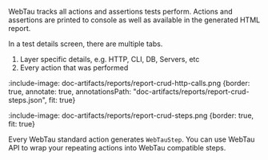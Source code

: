 WebTau tracks all actions and assertions tests perform. 
Actions and assertions are printed to console as well as available in the generated HTML report.

In a test details screen, there are multiple tabs.  
1. Layer specific details, e.g. HTTP, CLI, DB, Servers, etc
2. Every action that was performed

:include-image: doc-artifacts/reports/report-crud-http-calls.png {border: true, annotate: true, annotationsPath: "doc-artifacts/reports/report-crud-steps.json", fit: true}

:include-image: doc-artifacts/reports/report-crud-steps.png {border: true, fit: true}

Every WebTau standard action generates `WebTauStep`. You can use WebTau API to wrap your repeating actions 
into WebTau compatible steps. 
